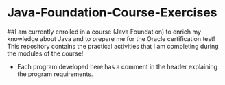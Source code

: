# Java-Foundation-Course-Exercises

##I am currently enrolled in a course (Java Foundation) to enrich my knowledge about Java and to prepare me for the Oracle certification test!
This repository contains the practical activities that I am completing during the modules of the course!

* Each program developed here has a comment in the header explaining the program requirements.
